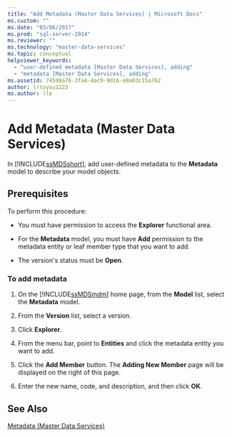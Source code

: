 ```yaml
---
title: "Add Metadata (Master Data Services) | Microsoft Docs"
ms.custom: ""
ms.date: "03/06/2017"
ms.prod: "sql-server-2014"
ms.reviewer: ""
ms.technology: "master-data-services"
ms.topic: conceptual
helpviewer_keywords: 
  - "user-defined metadata [Master Data Services], adding"
  - "metadata [Master Data Services], adding"
ms.assetid: 74599a76-3fa4-4ac9-9d16-e0a03c15a762
author: lrtoyou1223
ms.author: lle
---
```

# Add Metadata (Master Data Services)
  In [!INCLUDE[ssMDSshort](../includes/ssmdsshort-md.md)], add user-defined metadata to the **Metadata** model to describe your model objects.  
  
## Prerequisites  
 To perform this procedure:  
  
-   You must have permission to access the **Explorer** functional area.  
  
-   For the **Metadata** model, you must have **Add** permission to the metadata entity or leaf member type that you want to add.  
  
-   The version's status must be **Open**.  
  
### To add metadata  
  
1.  On the [!INCLUDE[ssMDSmdm](../includes/ssmdsmdm-md.md)] home page, from the **Model** list, select the **Metadata** model.  
  
2.  From the **Version** list, select a version.  
  
3.  Click **Explorer**.  
  
4.  From the menu bar, point to **Entities** and click the metadata entity you want to add.  
  
5.  Click the **Add Member** button. The **Adding New Member** page will be displayed on the right of this page.  
  
6.  Enter the new name, code, and description, and then click **OK**.  
  
## See Also  
 [Metadata &#40;Master Data Services&#41;](metadata-master-data-services.md)  
  
  
